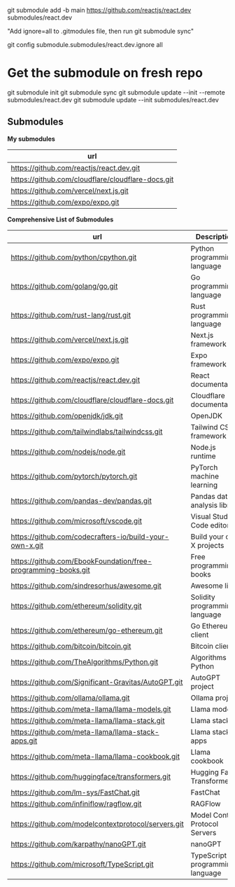 git submodule add -b main https://github.com/reactjs/react.dev submodules/react.dev

"Add ignore=all to .gitmodules file, then run git submodule sync"

git config submodule.submodules/react.dev.ignore all

# Get the submodule on fresh repo

git submodule init
git submodule sync
git submodule update --init --remote submodules/react.dev
git submodule update --init submodules/react.dev

## Submodules

**My submodules**

| url                                               |
| ------------------------------------------------- |
| https://github.com/reactjs/react.dev.git          |
| https://github.com/cloudflare/cloudflare-docs.git |
| https://github.com/vercel/next.js.git             |
| https://github.com/expo/expo.git                  |

**Comprehensive List of Submodules**

| url                                                           | Description                     |
| ------------------------------------------------------------- | ------------------------------- |
| https://github.com/python/cpython.git                         | Python programming language     |
| https://github.com/golang/go.git                              | Go programming language         |
| https://github.com/rust-lang/rust.git                         | Rust programming language       |
| https://github.com/vercel/next.js.git                         | Next.js framework               |
| https://github.com/expo/expo.git                              | Expo framework                  |
| https://github.com/reactjs/react.dev.git                      | React documentation             |
| https://github.com/cloudflare/cloudflare-docs.git             | Cloudflare documentation        |
| https://github.com/openjdk/jdk.git                            | OpenJDK                         |
| https://github.com/tailwindlabs/tailwindcss.git               | Tailwind CSS framework          |
| https://github.com/nodejs/node.git                            | Node.js runtime                 |
| https://github.com/pytorch/pytorch.git                        | PyTorch machine learning        |
| https://github.com/pandas-dev/pandas.git                      | Pandas data analysis library    |
| https://github.com/microsoft/vscode.git                       | Visual Studio Code editor       |
| https://github.com/codecrafters-io/build-your-own-x.git       | Build your own X projects       |
| https://github.com/EbookFoundation/free-programming-books.git | Free programming books          |
| https://github.com/sindresorhus/awesome.git                   | Awesome lists                   |
| https://github.com/ethereum/solidity.git                      | Solidity programming language   |
| https://github.com/ethereum/go-ethereum.git                   | Go Ethereum client              |
| https://github.com/bitcoin/bitcoin.git                        | Bitcoin client                  |
| https://github.com/TheAlgorithms/Python.git                   | Algorithms in Python            |
| https://github.com/Significant-Gravitas/AutoGPT.git           | AutoGPT project                 |
| https://github.com/ollama/ollama.git                          | Ollama project                  |
| https://github.com/meta-llama/llama-models.git                | Llama models                    |
| https://github.com/meta-llama/llama-stack.git                 | Llama stack                     |
| https://github.com/meta-llama/llama-stack-apps.git            | Llama stack apps                |
| https://github.com/meta-llama/llama-cookbook.git              | Llama cookbook                  |
| https://github.com/huggingface/transformers.git               | Hugging Face Transformers       |
| https://github.com/lm-sys/FastChat.git                        | FastChat                        |
| https://github.com/infiniflow/ragflow.git                     | RAGFlow                         |
| https://github.com/modelcontextprotocol/servers.git           | Model Context Protocol Servers  |
| https://github.com/karpathy/nanoGPT.git                       | nanoGPT                         |
| https://github.com/microsoft/TypeScript.git                   | TypeScript programming language |
